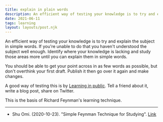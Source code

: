 ```yaml
---
title: explain in plain words
description: An efficient way of testing your knowledge is to try and explain the subject in simple words
date: 2021-06-11
tags: learning
layout: layouts/post.njk
---
```


An efficient way of testing your knowledge is to try and explain the subject in simple words. If you're unable to do that you haven't understood the subject well enough. Identify where your knowledge is lacking and study those areas more until you can explain them in simple words.

You should be able to get your point across in as few words as possible, but don't overthink your first draft. Publish it then go over it again and make changes.

A good way of testing this is by [Learning in public](/posts/learning-in-public). Tell a friend about it, write a blog post, share on Twitter.

This is the basis of Richard Feynman's learning technique.

---

- Shu Omi. (2020-10-23). "Simple Feynman Technique for Studying". [Link](https://www.youtube.com/watch?v=GL6Z1DTJ-LQ)
